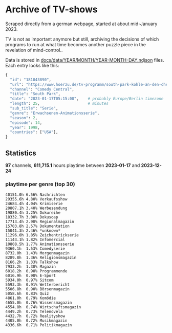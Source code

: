 # Archive of TV-shows

Scraped directly from a german webpage, started at about mid-January 2023.

TV is not as important anymore but still, archiving the decisions of which programs to run at what time
becomes another puzzle piece in the revelation of mind-control.. 

Data is stored in [docs/data/YEAR/MONTH/YEAR-MONTH-DAY.ndjson](docs/data/) files. 
Each entry looks like this:

```python
{
  "id": "181043890", 
  "url": "https://www.hoerzu.de/tv-programm/south-park-kohle-an-den-chefkoch/bid_181043890/", 
  "channel": "Comedy Central", 
  "title": "South Park", 
  "date": "2023-01-17T05:15:00",    # probably Europe/Berlin timezone 
  "length": 25,                     # minutes 
  "sub_title": "Serie", 
  "genre": "Erwachsenen-Animationsserie", 
  "season": 2, 
  "episode": 14, 
  "year": 1998, 
  "countries": ["USA"],
}
```

## Statistics

**97** channels, **611,715.1** hours playtime between **2023-01-17** and **2023-12-24**


### playtime per genre (top 30)

    40151.0h 6.56% Nachrichten
    29355.6h 4.80% Verkaufsshow
    24684.4h 4.04% Krimiserie
    20807.1h 3.40% Werbesendung
    19880.4h 3.25% Dokureihe
    18332.7h 3.00% Dokusoap
    17713.4h 2.90% Regionalmagazin
    15703.8h 2.57% Dokumentation
    15041.3h 2.46% *unknown*
    11296.0h 1.85% Zeichentrickserie
    11143.1h 1.82% Infomercial
    10808.5h 1.77% Animationsserie
    9360.1h  1.53% Comedyserie
    8732.0h  1.43% Morgenmagazin
    8289.8h  1.36% Religionsmagazin
    8166.2h  1.33% Talkshow
    7933.2h  1.30% Magazin
    6018.2h  0.98% Programmende
    6016.9h  0.98% E-Sport
    5934.0h  0.97% Sitcom
    5593.3h  0.91% Wetterbericht
    5506.8h  0.90% Börsenmagazin
    5058.6h  0.83% Quiz
    4861.0h  0.79% Komödie
    4655.0h  0.76% Wissensmagazin
    4554.8h  0.74% Wirtschaftsmagazin
    4449.2h  0.73% Telenovela
    4432.7h  0.72% Realityshow
    4405.0h  0.72% Musikmagazin
    4336.6h  0.71% Politikmagazin
